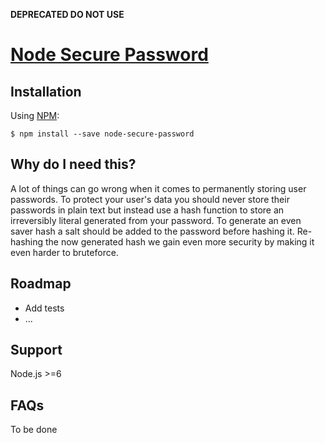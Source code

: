 **DEPRECATED DO NOT USE**

# [Node Secure Password](https://github.com/treylon/node-secure-password)

## Installation

Using [NPM](https://www.npmjs.com/package/node-secure-password):
```
$ npm install --save node-secure-password
```

## Why do I need this?

A lot of things can go wrong when it comes to permanently storing user passwords. To protect your user's data you should never store their passwords in plain text but instead use a hash function to store an irreversibly literal generated from your password. To generate an even saver hash a salt should be added to the password before hashing it. Re-hashing the now generated hash we gain even more security by making it even harder to bruteforce.

## Roadmap
- Add tests
- ...

## Support
Node.js >=6

## FAQs

To be done
